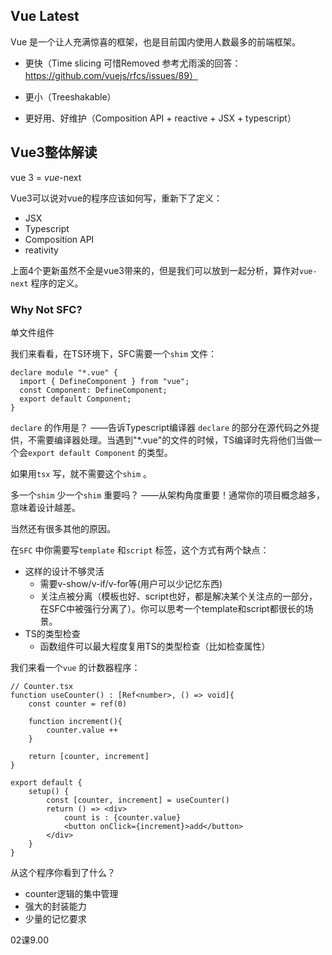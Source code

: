 ## Vue Latest

Vue 是一个让人充满惊喜的框架，也是目前国内使用人数最多的前端框架。

- 更快（Time slicing 可惜Removed 参考尤雨溪的回答：https://github.com/vuejs/rfcs/issues/89）

- 更小（Treeshakable）

- 更好用、好维护（Composition API + reactive + JSX + typescript）



## Vue3整体解读

vue 3 = *vue*-next

Vue3可以说对vue的程序应该如何写，重新下了定义：

- JSX
- Typescript
- Composition API
- reativity

上面4个更新虽然不全是vue3带来的，但是我们可以放到一起分析，算作对`vue-next` 程序的定义。



### Why Not SFC?

单文件组件

我们来看看，在TS环境下，SFC需要一个`shim` 文件：

```tsx
declare module "*.vue" {
  import { DefineComponent } from "vue";
  const Component: DefineComponent;
  export default Component;
}
```

`declare` 的作用是？ ——告诉Typescript编译器 `declare` 的部分在源代码之外提供，不需要编译器处理。当遇到"*.vue"的文件的时候，TS编译时先将他们当做一个会`export default Component` 的类型。

如果用`tsx` 写，就不需要这个`shim` 。

多一个`shim` 少一个`shim` 重要吗？ ——从架构角度重要！通常你的项目概念越多，意味着设计越差。

当然还有很多其他的原因。

在`SFC` 中你需要写`template` 和`script` 标签，这个方式有两个缺点：

- 这样的设计不够灵活
  - 需要v-show/v-if/v-for等(用户可以少记忆东西)
  - 关注点被分离（模板也好、script也好，都是解决某个关注点的一部分，在SFC中被强行分离了）。你可以思考一个template和script都很长的场景。
- TS的类型检查
  - 函数组件可以最大程度复用TS的类型检查（比如检查属性）



我们来看一个`vue` 的计数器程序：

```tsx
// Counter.tsx
function useCounter() : [Ref<number>, () => void]{
	const counter = ref(0) 

	function increment(){
		counter.value ++
	}

	return [counter, increment]
}

export default {
	setup() {
		const [counter, increment] = useCounter()
		return () => <div>
			count is : {counter.value}
			<button onClick={increment}>add</button>
		</div>
	}
}
```

从这个程序你看到了什么？

- counter逻辑的集中管理
- 强大的封装能力
- 少量的记忆要求



02课9.00







































